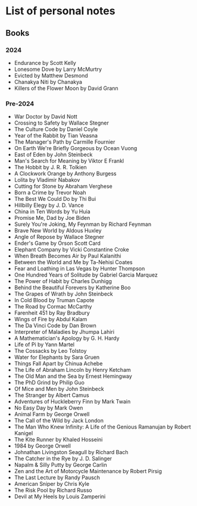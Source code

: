 # List of personal notes


## Books

### 2024
* Endurance by Scott Kelly
* Lonesome Dove by Larry McMurtry
* Evicted by Matthew Desmond
* Chanakya Niti by Chanakya
* Killers of the Flower Moon by David Grann

### Pre-2024
* War Doctor by David Nott
* Crossing to Safety by Wallace Stegner
* The Culture Code by Daniel Coyle
* Year of the Rabbit by Tian Veasna
* The Manager's Path by Carmille Fournier
* On Earth We're Briefly Gorgeous by Ocean Vuong
* East of Eden by John Steinbeck
* Man's Search for Meaning by Viktor E Frankl
* The Hobbit by J. R. R. Tolkien
* A Clockwork Orange by Anthony Burgess
* Lolita by Vladimir Nabakov
* Cutting for Stone by Abraham Verghese
* Born a Crime by Trevor Noah
* The Best We Could Do by Thi Bui
* Hillbilly Elegy by J. D. Vance
* China in Ten Words by Yu Huia
* Promise Me, Dad by Joe Biden
* Surely You're Joking, My Feynman by Richard Feynman
* Brave New World by Aldous Huxley
* Angle of Repose by Wallace Stegner
* Ender's Game by Orson Scott Card
* Elephant Company by Vicki Constantine Croke
* When Breath Becomes Air by Paul Kalanithi
* Between the World and Me by Ta-Nehisi Coates
* Fear and Loathing in Las Vegas by Hunter Thompson
* One Hundred Years of Solitude by Gabriel Garcia Marquez
* The Power of Habit by Charles Dunhigg
* Behind the Beautiful Forevers by Katherine Boo
* The Grapes of Wrath by John Steinbeck
* In Cold Blood by Truman Capote
* The Road by Cormac McCarthy
* Farenheit 451 by Ray Bradbury
* Wings of Fire by Abdul Kalam
* The Da Vinci Code by Dan Brown
* Interpreter of Maladies by Jhumpa Lahiri
* A Mathematician's Apology by G. H. Hardy
* Life of Pi by Yann Martel
* The Cossacks by Leo Tolstoy
* Water for Elephants by Sara Gruen
* Things Fall Apart by Chinua Achebe
* The Life of Abraham Lincoln by Henry Ketcham
* The Old Man and the Sea by Ernest Hemingway
* The PhD Grind by Philip Guo
* Of Mice and Men by John Steinbeck
* The Stranger by Albert Camus
* Adventures of Huckleberry Finn by Mark Twain
* No Easy Day by Mark Owen
* Animal Farm by George Orwell
* The Call of the Wild by Jack London
* The Man Who Knew Infinity: A Life of the Genious Ramanujan by Robert Kanigel
* The Kite Runner by Khaled Hosseini
* 1984 by George Orwell
* Johnathan Livingston Seagull by Richard Bach
* The Catcher in the Rye by J. D. Salinger
* Napalm & Silly Putty by George Carlin
* Zen and the Art of Motorcycle Maintenance by Robert Pirsig
* The Last Lecture by Randy Pausch
* American Sniper by Chris Kyle
* The Risk Pool by Richard Russo
* Devil at My Heels by Louis Zamperini
